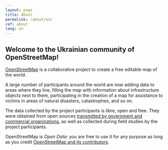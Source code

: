 ```yaml
---
layout: page
title: About
permalink: /about/en/
ref: about
lang: en
---
```


## Welcome to the Ukrainian community of OpenStreetMap!

[OpenStreetMap](http://openstreetmap.org/) is a collaborative project to create a free editable map of the world.

A large number of participants around the world are now adding data to areas where they live, filling the map with information about infrastructure objects next to them, participating in the creation of a map for assistance to victims in areas of natural disasters, catastrophes, and so on.

The data collected by the project participants is libre, open and free. They were obtained from open sources [transmitted by government and commercial organizations](http://www.openstreetmap.org/copyright#contributors), as well as collected during field studies by the project participants.

OpenStreetMap is *Open Data*: you are free to use it for any purpose as long as you credit [OpenStreetMap and its contributors](http://www.openstreetmap.org/copyright).
